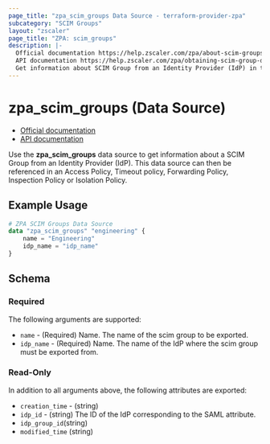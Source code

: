 ```yaml
---
page_title: "zpa_scim_groups Data Source - terraform-provider-zpa"
subcategory: "SCIM Groups"
layout: "zscaler"
page_title: "ZPA: scim_groups"
description: |-
  Official documentation https://help.zscaler.com/zpa/about-scim-groups
  API documentation https://help.zscaler.com/zpa/obtaining-scim-group-details-using-api
  Get information about SCIM Group from an Identity Provider (IdP) in the Zscaler Private Access cloud.
---
```


# zpa_scim_groups (Data Source)

* [Official documentation](https://help.zscaler.com/zpa/about-scim-groups)
* [API documentation](https://help.zscaler.com/zpa/obtaining-scim-group-details-using-api)

Use the **zpa_scim_groups** data source to get information about a SCIM Group from an Identity Provider (IdP). This data source can then be referenced in an Access Policy, Timeout policy, Forwarding Policy, Inspection Policy or Isolation Policy.

## Example Usage

```terraform
# ZPA SCIM Groups Data Source
data "zpa_scim_groups" "engineering" {
    name = "Engineering"
    idp_name = "idp_name"
}
```

## Schema

### Required

The following arguments are supported:

* `name` - (Required) Name. The name of the scim group to be exported.
* `idp_name` - (Required) Name. The name of the IdP where the scim group must be exported from.

### Read-Only

In addition to all arguments above, the following attributes are exported:

* `creation_time` - (string)
* `idp_id` - (string) The ID of the IdP corresponding to the SAML attribute.
* `idp_group_id`(string)
* `modified_time` (string)
